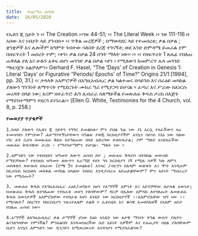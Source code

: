 ```yaml
---
title:  ተጨማሪ ሐሳብ
date:  16/05/2020
---
```


የኤለን ጂ ኋይት ን ‹‹ The Creation ››ገጽ 44-51; ‹‹ The Literal Week ›› ገጽ 111-116 በ አበው እና ነብያት ላይ ያንብቡ። ‹‹ ጥቅል መረጃዎች ; በማወዳደር ላይ የተመሰረቱ; ቃል በቃል ; ቋንቋዎች እና ሌሎችም ከግምት ገብተው ባለበት ደረጃ ተገናኝቶ; ወደ አንድ ድምዳሜ ይመራል ያም በዘፍጥረት 1 መሰረት ዮም; ‹ቀን› ቃል በቃል 24 ሰዓት ማለት ነው። ›› ‹‹ የዘፍጥረት 1 ጸሐፊ የበለጠ ጠቅለል ያለ እና ሁሉን አቀፍ በሆነ መንገድ ቃል በቃል ‹ቀን › የሚለውን ከመምረጥ ሌላ መንገድ ማዘጋጀት አልቻለም›› Gerhard F. Hasel, “The ‘Days’ of Creation in Genesis 1: Literal ‘Days’ or Figurative “Periods/ Epochs’ of Time?” Origins 21/1 [1994], pp. 30, 31.)       ‹‹ ታላላቅ አእምሮዎች በእግዚአብሔር ቃል ካልተመሩ በሳይንስ እና በራዕይ መካከል ያለውን ግንኙነት ለማጥናት የሚደርጉት ሙከራ ግራ የሚያጋባ ይሆናል ። ፈጣሪ እና ሥራው ከእነርሱ መረዳት በላይ ነው; እናም በተፈጥሮ ሕግ ሊብራራ ስለማይችል የመጽሐፍ ቅዱስ ታሪክ በእጅጉ የማያስተማምን ተደርጎ ይነገራል›› (Ellen G. White, Testimonies for the 4 Church, vol. 8, p. 258.)

**የመወያያ ጥያቄዎች**

`1.ከላይ ያለውን የኤለን ጂ ኋይትን ንግግር ይመልከቱ። ምን ያህል ጊዜ ነው ያኔ እርሷ የጻፈችውን ዛሬ ተመሳሳዩን የምናየው? ሐይማኖተኝነታቸውን በግልጽ ያወጁ ክርስቲያኖችም እንኳን ሳይንስ የእኔ ነው ባለው ነገር ፊት ሲሆኑ በመጽሐፍ ቅደሱ ከተገለጠው በላይ አድረገው ይወስዱታል; ያም ማለት አንደጻፈችው መጽሐፍ ቅዱሳዊው ታሪክ ‹ የማያስተማምን ይሆናል› ማለት ነው ።`

`2.ለምንድን ነው የቴስቲክን ዝግመተ ለውጥ ሐሳብ ይዞ ; መጽሐፍ ቅዱስን በትክክል መውሰድ የማይቻለው? የቴስቲክ ዝግመተ ለውጥን አራማጅ የሆኑ ግን ክርስቲያን ነኝ የሚሉ ሰዎች ካሉ ለምን መስቀሉን ጳውሎስ በጻፈው (ሮሜ 5ን ይመልከቱ) አንጻር /ብርሃን በአዳም ውድቀት እና ሞት እንዲሁም በኢየሱስ ክርስቶስ መስቀል መሃከል ስላለው ትስስር እንዲያብራሩ አይጠይቋቸውም? ምን አይነት ማብራሪያ ነው የሚሰጡት?`

`3. መጽሐፍ ቅዱስ የእግዚአብሔር ራዕይ/መገለጥ ከሆነ የአማኞች እምነት እና አይኖቻቸው ለታላቁ እውነታ; በመጽሐፍ ቅዱስ ለተገለጠው የተከፈቱ መሆን የለባቸውም? ዳርቻ በሌለው አምላክ ለተገለጡት ለመጽሐፍ ቅዱስ እውነታዎች አእምሮአቸው የተከፈቱ ከሆነ እንዴት ነው ክርስቲያኖች ‹‹አእምሮአቸው ዝግ ነው ›› የሚባሉት? በእርግጥ ከክርስቲያን ንጽረተአለም ይልቅ የ ኤቴስቲክ እና ቁሳዊ አመለካከቶች የአለም ዕይታ የበለጠ ጠባብ ነው።`

`4.አማኞች ለእግዚአብሔር ቃል ታማኞች ሆነው ከጸኑ እንዴት ነው ጾታዊ ማንነት ትግል ውስጥ ያሉትን ልናገለግላቸው የምንችል? ምንአልባት እንዳመነዘረችው ሴት አይነት ሰዎችም እና የሐጢያት በደል ያለባቸውም ቢሆን እንኳን ለምንድን ነው ዲንጋይን ከሚወረውሩት እንዳንሆን የሚያስፈልገው?   			  `
